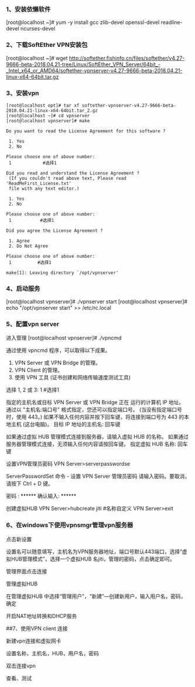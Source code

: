 
### 1、安装依懒软件
[root@localhost ~]# yum -y install gcc zlib-devel openssl-devel readline-devel ncurses-devel

### 2、下载SoftEther VPN安装包
[root@localhost ~]# wget  http://softether.fishinfo.cn/files/softether/v4.27-9666-beta-2018.04.21-tree/Linux/SoftEther_VPN_Server/64bit_-_Intel_x64_or_AMD64/softether-vpnserver-v4.27-9666-beta-2018.04.21-linux-x64-64bit.tar.gz 

### 3、安装vpn
    [root@localhost opt]# tar xf softether-vpnserver-v4.27-9666-beta-2018.04.21-linux-x64-64bit.tar_2.gz
    [root@localhost ~]# cd vpnserver
    [root@localhost vpnserver]# make
    
    Do you want to read the License Agreement for this software ?
    
     1. Yes
     2. No
    
    Please choose one of above number:
     1            #选择1
    
    Did you read and understand the License Agreement ?
     (If you couldn't read above text, Please read 'ReadMeFirst_License.txt'
     file with any text editor.)
    
     1. Yes
     2. No
    
    Please choose one of above number:
     1           #选择1
    
    Did you agree the License Agreement ?
    
     1. Agree
     2. Do Not Agree
    
    Please choose one of above number:
     1          #选择1
    
    make[1]: Leaving directory `/opt/vpnserver'
### 4、启动服务
[root@localhost vpnserver]# ./vpnserver start
[root@localhost vpnserver]# echo "/opt/vpnserver start" >> /etc/rc.local

### 5、配置vpn server
进入管理
[root@localhost vpnserver]# ./vpncmd

通过使用 vpncmd 程序，可以取得以下成果。

 1. VPN Server 或 VPN Bridge 的管理。
 2. VPN Client 的管理。
 3. 使用 VPN 工具 (证书创建和网络传输速度测试工具)

选择 1, 2 或 3: 1        #选择1

指定的主机名或目标 VPN Server 或 VPN Bridge 正在 运行的计算机 IP 地址。
 通过以 "主机名:端口号" 格式指定，您还可以指定端口号。
 (当没有指定端口号时，使用 443。)
 如果不输入任何内容并按下回车键，将连接到端口号为 443 的本地主机 (这台电脑)。
 目标 IP 地址的主机名:        回车键

如果通过虚拟 HUB 管理模式连接到服务器，请输入虚拟 HUB 的名称。
 如果通过服务器管理模式连接，无须输入任何内容请按回车键。
 指定虚拟 HUB 名称:           回车键

设置VPN管理员密码
VPN Server>serverpasswordse

ServerPasswordSet 命令 - 设置 VPN Server 管理员密码
 请输入密码。要取消，请按下 Ctrl + D 键。

密码 : ******
 确认输入: ******

创建虚拟HUB
VPN Server>hubcreate jiti       #名称自定义
VPN Server>exit

### 6、在windows下使用vpnsmgr管理vpn服务器


点击新设置



设置名可以随意填写，主机名为VPN服务器地址，端口号默认443端口，选择“虚拟HUB管理模式”，选择一个虚拟HUB 名jiti，管理的密码，点击确定即可。



管理界面点击连接



管理虚拟HUB



在管理虚拟HUB 中选择“管理用户”，“新建”—创建新用户，输入用户名，密码，确定




开启NAT地址转换和DHCP服务



##7、使用VPN client 连接


新建vpn连接和虚拟网卡



设置名称，主机名，HUB，用户名，密码


双击连接vpn


查看、测试
